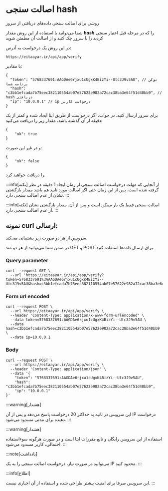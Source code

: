 # اصالت سنجی hash

روشی برای اصالت سنجی داده‌های دریافتی از سرور

شما می‌توانید با استفاده از این روش مقدار _**hash**_ را که در مرحله قبل اعتبار سنجی کردید را با سرور چک کنید و از اصالت آن مطمئن شوید

در این روش یک درخواست به آدرس:

```
https://eitaayar.ir/api/app/verify
```

با مقادیر:

```
{
  "token": "5768337691:AAGDAe6rjxu1cUgxK4BizYi--Utc3J9v5AU", // توکن برنامه شما
  "hash": "c3bb1efcada7b75eec382110554ab07e57622e982a72cac38ba3e64f51d40bb9", // hash دریافتی
  "ip": "10.0.0.1" // ip درخواست کاربر
}
```

برای سرور ارسال کنید. در جواب، اگر درخواست از طریق ایتا ایجاد شده و کمتر از یک دقیقه از آن گذشته باشد، مقدار زیر را دریافت می‌کنید:

```
{
	"ok": true
}
```

و در غیر این صورت:

```
{
	"ok": false
}
```

را دریافت خواهید کرد.

:::info[نکته]
از آنجایی که مهلت درخواست اصالت سنجی از زمان ایجاد 1 دقیقه در نظر گرفته شده است، پس از این زمان حتی اگر اصالت مورد تایید هم باشد مقدار بازگشتی نشان از عدم اصالت سنجی دارد.
:::

:::info[نکته]
اصالت سنجی فقط یک بار ممکن است و پس از آن، مقدار بازگشتی نشان از عدم اصالت سنجی دارد.
:::

## نمونه curl ارسالی:[​](ValidateHash.md#نمونه-curl-ارسالی "لینک مستقیم به نمونه curl ارسالی:")

سرویس از هر دو صورت زیر پشتیبانی می‌کند.

در ضمن شما می‌توانید از هر دو متد GET و POST برای ارسال داده‌ها استفاده کنید.

### Query parameter[​](ValidateHash.md#query-parameter "لینک مستقیم به Query parameter")

```
curl --request GET \
  --url 'https://eitaayar.ir/api/app/verify?token=5768337691%3AAAGDAe6rjxu1cUgxK4BizYi--Utc3J9v5AU&hash=c3bb1efcada7b75eec382110554ab07e57622e982a72cac38ba3e64f51d40bb9&ip=10.0.0.1'    
```

### Form url encoded[​](ValidateHash.md#form-url-encoded "لینک مستقیم به Form url encoded")

```
curl --request POST \
  --url https://eitaayar.ir/api/app/verify \
  --header 'Content-Type: application/x-www-form-urlencoded' \
  --data token=5768337691:AAGDAe6rjxu1cUgxK4BizYi--Utc3J9v5AU \
  --data hash=c3bb1efcada7b75eec382110554ab07e57622e982a72cac38ba3e64f51d40bb9 \
  --data ip=10.0.0.1
```

### Body[​](ValidateHash.md#body "لینک مستقیم به Body")

```
curl --request POST \
  --url https://eitaayar.ir/api/app/verify \
  --header 'Content-Type: application/json' \
  --data '{
	"token": "5768337691:AAGDAe6rjxu1cUgxK4BizYi--Utc3J9v5AU",
	"hash": "c3bb1efcada7b75eec382110554ab07e57622e982a72cac38ba3e64f51d40bb9",
	"ip": "10.0.0.1"
}'
```

:::warning[هشدار]

این سرویس در ثانیه به حداکثر 20 درخواست پاسخ می‌دهد و پس از آن IP درخواست دهنده برای مدتی مسدود می‌شود.
:::

:::warning[هشدار]

استفاده از این سرویس رایگان و تابع مقررات ایتا است و در صورت هرگونه سوءاستفاده احتمالی، کاربر مسدود می‌شود.
:::

:::note[یادداشت]

می‌توانید در صورت نیاز، درخواست اصالت سنجی را به یک IP محدود کنید.
:::

:::info[اطلاع]

این سرویس صرفا برای امنیت بیشتر طراحی شده و استفاده از آن اجباری نیست.
:::